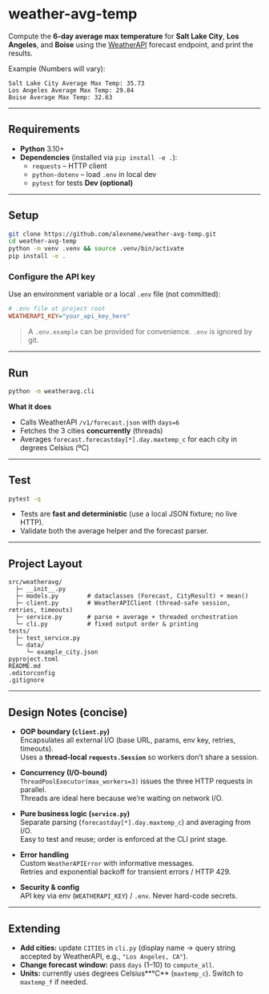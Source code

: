 # weather-avg-temp

Compute the **6-day average max temperature** for **Salt Lake City**, **Los Angeles**, and **Boise** using the [WeatherAPI](https://www.weatherapi.com/) forecast endpoint, and print the results.

Example (Numbers will vary):
```
Salt Lake City Average Max Temp: 35.73
Los Angeles Average Max Temp: 29.84
Boise Average Max Temp: 32.63
```

---

## Requirements

- **Python** 3.10+
- **Dependencies** (installed via `pip install -e .`):
  - `requests` – HTTP client
  - `python-dotenv` – load `.env` in local dev
  - `pytest` for tests **Dev (optional)**

---

## Setup

```bash
git clone https://github.com/alexneme/weather-avg-temp.git
cd weather-avg-temp
python -m venv .venv && source .venv/bin/activate
pip install -e .
```

### Configure the API key

Use an environment variable or a local `.env` file (not committed):

```ini
# .env file at project root
WEATHERAPI_KEY="your_api_key_here"
```

> A `.env.example` can be provided for convenience. `.env` is ignored by git.

---

## Run

```bash
python -m weatheravg.cli
```

**What it does**
- Calls WeatherAPI `/v1/forecast.json` with `days=6`
- Fetches the 3 cities **concurrently** (threads)
- Averages `forecast.forecastday[*].day.maxtemp_c` for each city in degrees Celsius (ºC)

---

## Test

```bash
pytest -q
```

- Tests are **fast and deterministic** (use a local JSON fixture; no live HTTP).
- Validate both the average helper and the forecast parser.

---

## Project Layout

```
src/weatheravg/
  ├─ __init__.py
  ├─ models.py        # dataclasses (Forecast, CityResult) + mean()
  ├─ client.py        # WeatherAPIClient (thread-safe session, retries, timeouts)
  ├─ service.py       # parse + average + threaded orchestration
  └─ cli.py           # fixed output order & printing
tests/
  ├─ test_service.py
  └─ data/
     └─ example_city.json
pyproject.toml
README.md
.editorconfig
.gitignore
```

---

## Design Notes (concise)

- **OOP boundary (`client.py`)**  
  Encapsulates all external I/O (base URL, params, env key, retries, timeouts).  
  Uses a **thread-local `requests.Session`** so workers don’t share a session.

- **Concurrency (I/O-bound)**  
  `ThreadPoolExecutor(max_workers=3)` issues the three HTTP requests in parallel.  
  Threads are ideal here because we’re waiting on network I/O.

- **Pure business logic (`service.py`)**  
  Separate parsing (`forecastday[*].day.maxtemp_c`) and averaging from I/O.  
  Easy to test and reuse; order is enforced at the CLI print stage.

- **Error handling**  
  Custom `WeatherAPIError` with informative messages.  
  Retries and exponential backoff for transient errors / HTTP 429.

- **Security & config**  
  API key via env (`WEATHERAPI_KEY`) / `.env`. Never hard-code secrets.

---

## Extending

- **Add cities:** update `CITIES` in `cli.py` (display name → query string accepted by WeatherAPI, e.g., `"Los Angeles, CA"`).  
- **Change forecast window:** pass `days` (1–10) to `compute_all`.  
- **Units:** currently uses degrees Celsius**°C** (`maxtemp_c`). Switch to `maxtemp_f` if needed.
